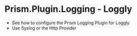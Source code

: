# Prism.Plugin.Logging - Loggly

- See how to configure the Prism Logging Plugin for Loggly
- Use Syslog or the Http Provider